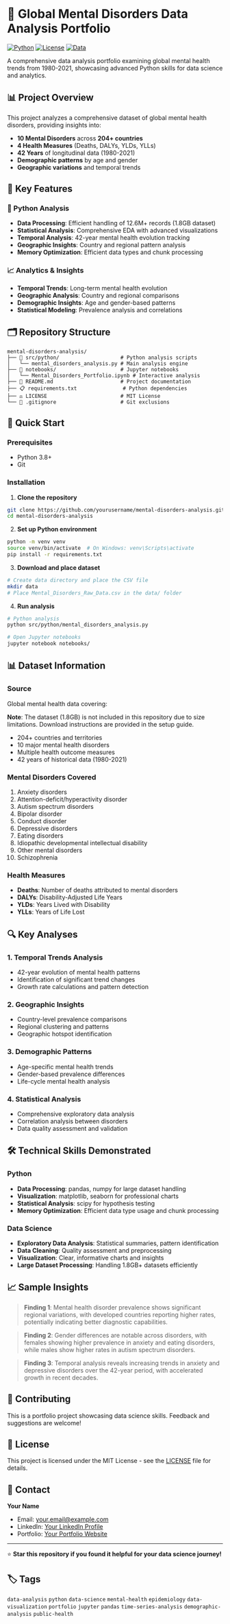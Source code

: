 # 🧠 Global Mental Disorders Data Analysis Portfolio

[![Python](https://img.shields.io/badge/Python-3.8+-blue.svg)](https://www.python.org/downloads/)
[![License](https://img.shields.io/badge/License-MIT-green.svg)](LICENSE)
[![Data](https://img.shields.io/badge/Data-1.8GB-red.svg)](#dataset)

A comprehensive data analysis portfolio examining global mental health trends from 1980-2021, showcasing advanced Python skills for data science and analytics.

## 📊 Project Overview

This project analyzes a comprehensive dataset of global mental health disorders, providing insights into:

- **10 Mental Disorders** across **204+ countries**
- **4 Health Measures** (Deaths, DALYs, YLDs, YLLs)
- **42 Years** of longitudinal data (1980-2021)
- **Demographic patterns** by age and gender
- **Geographic variations** and temporal trends

## 🎯 Key Features

### 🐍 Python Analysis
- **Data Processing**: Efficient handling of 12.6M+ records (1.8GB dataset)
- **Statistical Analysis**: Comprehensive EDA with advanced visualizations
- **Temporal Analysis**: 42-year mental health evolution tracking
- **Geographic Insights**: Country and regional pattern analysis
- **Memory Optimization**: Efficient data types and chunk processing

### 📈 Analytics & Insights
- **Temporal Trends**: Long-term mental health evolution
- **Geographic Analysis**: Country and regional comparisons
- **Demographic Insights**: Age and gender-based patterns
- **Statistical Modeling**: Prevalence analysis and correlations

## 🗂️ Repository Structure

```
mental-disorders-analysis/
├── 📁 src/python/                    # Python analysis scripts
│   └── mental_disorders_analysis.py # Main analysis engine
├── 📁 notebooks/                     # Jupyter notebooks
│   └── Mental_Disorders_Portfolio.ipynb # Interactive analysis
├── 📝 README.md                      # Project documentation
├── 📋 requirements.txt               # Python dependencies
├── ⚖️ LICENSE                        # MIT License
└── 🚫 .gitignore                     # Git exclusions
```

## 🚀 Quick Start

### Prerequisites
- Python 3.8+
- Git

### Installation

1. **Clone the repository**
```bash
git clone https://github.com/yourusername/mental-disorders-analysis.git
cd mental-disorders-analysis
```

2. **Set up Python environment**
```bash
python -m venv venv
source venv/bin/activate  # On Windows: venv\Scripts\activate
pip install -r requirements.txt
```

3. **Download and place dataset**
```bash
# Create data directory and place the CSV file
mkdir data
# Place Mental_Disorders_Raw_Data.csv in the data/ folder
```

4. **Run analysis**
```bash
# Python analysis
python src/python/mental_disorders_analysis.py

# Open Jupyter notebooks
jupyter notebook notebooks/
```

## 📊 Dataset Information

### Source
Global mental health data covering:

**Note**: The dataset (1.8GB) is not included in this repository due to size limitations. Download instructions are provided in the setup guide.
- 204+ countries and territories
- 10 major mental health disorders
- Multiple health outcome measures
- 42 years of historical data (1980-2021)

### Mental Disorders Covered
1. Anxiety disorders
2. Attention-deficit/hyperactivity disorder
3. Autism spectrum disorders
4. Bipolar disorder
5. Conduct disorder
6. Depressive disorders
7. Eating disorders
8. Idiopathic developmental intellectual disability
9. Other mental disorders
10. Schizophrenia

### Health Measures
- **Deaths**: Number of deaths attributed to mental disorders
- **DALYs**: Disability-Adjusted Life Years
- **YLDs**: Years Lived with Disability
- **YLLs**: Years of Life Lost

## 🔍 Key Analyses

### 1. Temporal Trends Analysis
- 42-year evolution of mental health patterns
- Identification of significant trend changes
- Growth rate calculations and pattern detection

### 2. Geographic Insights
- Country-level prevalence comparisons
- Regional clustering and patterns
- Geographic hotspot identification

### 3. Demographic Patterns
- Age-specific mental health trends
- Gender-based prevalence differences
- Life-cycle mental health analysis

### 4. Statistical Analysis
- Comprehensive exploratory data analysis
- Correlation analysis between disorders
- Data quality assessment and validation

## 🛠️ Technical Skills Demonstrated

### Python
- **Data Processing**: pandas, numpy for large dataset handling
- **Visualization**: matplotlib, seaborn for professional charts
- **Statistical Analysis**: scipy for hypothesis testing
- **Memory Optimization**: Efficient data type usage and chunk processing

### Data Science
- **Exploratory Data Analysis**: Statistical summaries, pattern identification
- **Data Cleaning**: Quality assessment and preprocessing
- **Visualization**: Clear, informative charts and insights
- **Large Dataset Processing**: Handling 1.8GB+ datasets efficiently

## 📈 Sample Insights

> **Finding 1**: Mental health disorder prevalence shows significant regional variations, with developed countries reporting higher rates, potentially indicating better diagnostic capabilities.

> **Finding 2**: Gender differences are notable across disorders, with females showing higher prevalence in anxiety and eating disorders, while males show higher rates in autism spectrum disorders.

> **Finding 3**: Temporal analysis reveals increasing trends in anxiety and depressive disorders over the 42-year period, with accelerated growth in recent decades.

## 🤝 Contributing

This is a portfolio project showcasing data science skills. Feedback and suggestions are welcome!

## 📝 License

This project is licensed under the MIT License - see the [LICENSE](LICENSE) file for details.

## 📧 Contact

**Your Name**
- Email: your.email@example.com
- LinkedIn: [Your LinkedIn Profile](https://linkedin.com/in/yourprofile)
- Portfolio: [Your Portfolio Website](https://yourportfolio.com)

---

⭐ **Star this repository if you found it helpful for your data science journey!**

## 🏷️ Tags

`data-analysis` `python` `data-science` `mental-health` `epidemiology` `data-visualization` `portfolio` `jupyter` `pandas` `time-series-analysis` `demographic-analysis` `public-health`